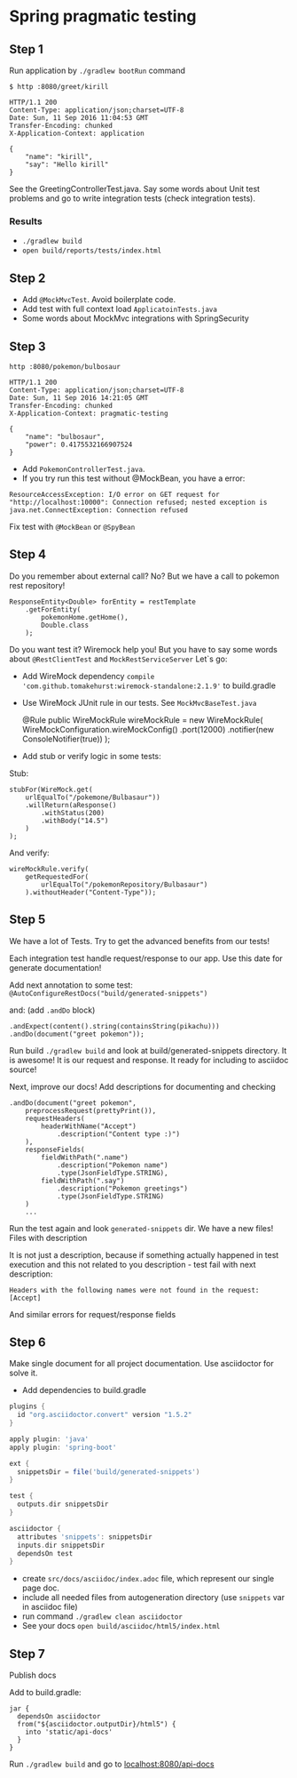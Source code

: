 # Spring pragmatic testing

## Step 1

Run application by `./gradlew bootRun` command

    $ http :8080/greet/kirill
    
    HTTP/1.1 200
    Content-Type: application/json;charset=UTF-8
    Date: Sun, 11 Sep 2016 11:04:53 GMT
    Transfer-Encoding: chunked
    X-Application-Context: application
    
    {
        "name": "kirill",
        "say": "Hello kirill"
    }

See the GreetingControllerTest.java. Say some words about Unit test problems and go to write integration tests (check integration tests).

### Results

* `./gradlew build`
* `open build/reports/tests/index.html`

## Step 2

* Add `@MockMvcTest`. Avoid boilerplate code. 
* Add test with full context load `ApplicatoinTests.java`
* Some words about MockMvc integrations with SpringSecurity

## Step 3

    http :8080/pokemon/bulbosaur
    
    HTTP/1.1 200
    Content-Type: application/json;charset=UTF-8
    Date: Sun, 11 Sep 2016 14:21:05 GMT
    Transfer-Encoding: chunked
    X-Application-Context: pragmatic-testing
    
    {
        "name": "bulbosaur",
        "power": 0.4175532166907524
    }
    
* Add `PokemonControllerTest.java`. 
* If you try run this test without @MockBean, you have a error:

```
ResourceAccessException: I/O error on GET request for 
"http://localhost:10000": Connection refused; nested exception is java.net.ConnectException: Connection refused
```

Fix test with `@MockBean` or `@SpyBean` 

## Step 4

Do you remember about external call? No? But we have a call to pokemon rest repository!

    ResponseEntity<Double> forEntity = restTemplate
        .getForEntity(
            pokemonHome.getHome(), 
            Double.class
        );

Do you want test it? Wiremock help you! But you have to say some words about `@RestClientTest` and `MockRestServiceServer`
Let`s go:

* Add WireMock dependency `compile 'com.github.tomakehurst:wiremock-standalone:2.1.9'` to build.gradle
* Use WireMock JUnit rule in our tests. See `MockMvcBaseTest.java`


    @Rule
    public WireMockRule wireMockRule = new WireMockRule(
        WireMockConfiguration.wireMockConfig()
            .port(12000)
            .notifier(new ConsoleNotifier(true))
    );
    
* Add stub or verify logic in some tests:
 
Stub:

    stubFor(WireMock.get(
        urlEqualTo("/pokemone/Bulbasaur"))
        .willReturn(aResponse()
            .withStatus(200)
            .withBody("14.5")
        )
    );
    
And verify:
    
    wireMockRule.verify(
        getRequestedFor(
            urlEqualTo("/pokemonRepository/Bulbasaur")
        ).withoutHeader("Content-Type"));
        
## Step 5
                
We have a lot of Tests. Try to get the advanced benefits from our tests!

Each integration test handle request/response to our app. Use this date for generate documentation!

Add next annotation to some test: `@AutoConfigureRestDocs("build/generated-snippets")`

and: (add `.andDo` block)

    .andExpect(content().string(containsString(pikachu)))
    .andDo(document("greet pokemon"));
    
Run build `./gradlew build` and look at build/generated-snippets directory. It is awesome! It is our request and response. It ready for including to asciidoc source!
    
Next, improve our docs! Add descriptions for documenting and checking
    
    .andDo(document("greet pokemon",
        preprocessRequest(prettyPrint()),
        requestHeaders(
            headerWithName("Accept")
                .description("Content type :)")
        ),
        responseFields(
            fieldWithPath(".name")
                .description("Pokemon name")
                .type(JsonFieldType.STRING),
            fieldWithPath(".say")
                .description("Pokemon greetings")
                .type(JsonFieldType.STRING)
        )
        ...

Run the test again and look `generated-snippets` dir. We have a new files! Files with description
        
It is not just a description, because if something actually happened in test execution and this not related to you description - test fail with next description:
        
`Headers with the following names were not found in the request: [Accept]`

And similar errors for request/response fields

## Step 6

Make single document for all project documentation. Use asciidoctor for solve it.

* Add dependencies to build.gradle

```groovy
plugins {
  id "org.asciidoctor.convert" version "1.5.2"
}

apply plugin: 'java'
apply plugin: 'spring-boot'

ext {
  snippetsDir = file('build/generated-snippets')
}

test {
  outputs.dir snippetsDir
}

asciidoctor {
  attributes 'snippets': snippetsDir
  inputs.dir snippetsDir
  dependsOn test
}
```

* create `src/docs/asciidoc/index.adoc` file, which represent our single page doc.
* include all needed files from autogeneration directory (use `snippets` var in asciidoc file)
* run command `./gradlew clean asciidoctor`
* See your docs `open build/asciidoc/html5/index.html`

## Step 7

Publish docs

Add to build.gradle:

    jar {
      dependsOn asciidoctor
      from("${asciidoctor.outputDir}/html5") {
        into 'static/api-docs'
      }
    }

Run `./gradlew build` and go to [localhost:8080/api-docs](http://localhost:8080/api-docs/index.html)    